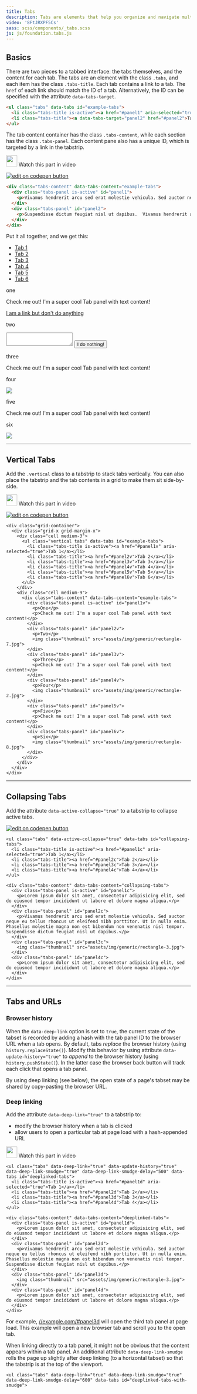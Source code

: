 ```yaml
---
title: Tabs
description: Tabs are elements that help you organize and navigate multiple documents in a single container. They can be used for switching between items in the container.
video: '8FtJRXPF5Cs'
sass: scss/components/_tabs.scss
js: js/foundation.tabs.js
---
```


## Basics

There are two pieces to a tabbed interface: the tabs themselves, and the content for each tab. The tabs are an element with the class `.tabs`, and each item has the class `.tabs-title`. Each tab contains a link to a tab. The `href` of each link should match the ID of a tab. Alternatively, the ID can be specified with the attribute `data-tabs-target`.

```html
<ul class="tabs" data-tabs id="example-tabs">
  <li class="tabs-title is-active"><a href="#panel1" aria-selected="true">Tab 1</a></li>
  <li class="tabs-title"><a data-tabs-target="panel2" href="#panel2">Tab 2</a></li>
</ul>
```

The tab content container has the class `.tabs-content`, while each section has the class `.tabs-panel`. Each content pane also has a unique ID, which is targeted by a link in the tabstrip.

<p>
  <a class="" data-open-video="0:50"><img src="{{root}}assets/img/icons/watch-video-icon.svg" class="video-icon" height="30" width="30" alt=""> Watch this part in video</a>
</p>

<div class="docs-codepen-container">
  <a class="codepen-logo-link" href="https://codepen.io/IamManchanda/pen/VbdGKj?editors=1000" target="_blank"><img src="{{root}}assets/img/logos/edit-in-browser.svg" class="" height="" width="" alt="edit on codepen button"></a>
</div>

```html
<div class="tabs-content" data-tabs-content="example-tabs">
  <div class="tabs-panel is-active" id="panel1">
    <p>Vivamus hendrerit arcu sed erat molestie vehicula. Sed auctor neque eu tellus rhoncus ut eleifend nibh porttitor. Ut in nulla enim. Phasellus molestie magna non est bibendum non venenatis nisl tempor. Suspendisse dictum feugiat nisl ut dapibus.</p>
  </div>
  <div class="tabs-panel" id="panel2">
    <p>Suspendisse dictum feugiat nisl ut dapibus.  Vivamus hendrerit arcu sed erat molestie vehicula. Ut in nulla enim. Phasellus molestie magna non est bibendum non venenatis nisl tempor.  Sed auctor neque eu tellus rhoncus ut eleifend nibh porttitor.</p>
  </div>
</div>
```

Put it all together, and we get this:

<ul class="tabs" data-tabs id="example-tabs">
  <li class="tabs-title is-active"><a href="#panel1" aria-selected="true">Tab 1</a></li>
  <li class="tabs-title"><a href="#panel2">Tab 2</a></li>
  <li class="tabs-title"><a href="#panel3">Tab 3</a></li>
  <li class="tabs-title"><a href="#panel4">Tab 4</a></li>
  <li class="tabs-title"><a href="#panel5">Tab 5</a></li>
  <li class="tabs-title"><a href="#panel6">Tab 6</a></li>
</ul>

<div class="tabs-content" data-tabs-content="example-tabs">
  <div class="tabs-panel is-active" id="panel1">
    <p>one</p>
    <p>Check me out! I'm a super cool Tab panel with text content!</p>
    <p><a href="#">I am a link but don't do anything</a></p>
  </div>
  <div class="tabs-panel" id="panel2">
    <p>two</p>
    <textarea></textarea>
    <button class="button">I do nothing!</button>
  </div>
  <div class="tabs-panel" id="panel3">
    <p>three</p>
    <p>Check me out! I'm a super cool Tab panel with text content!</p>
  </div>
  <div class="tabs-panel" id="panel4">
    <p>four</p>
    <img class="thumbnail" src="assets/img/generic/rectangle-2.jpg">
  </div>
  <div class="tabs-panel" id="panel5">
    <p>five</p>
    <p>Check me out! I'm a super cool Tab panel with text content!</p>
  </div>
  <div class="tabs-panel" id="panel6">
    <p>six</p>
    <img class="thumbnail" src="assets/img/generic/rectangle-8.jpg">
  </div>
</div>

---

## Vertical Tabs

Add the `.vertical` class to a tabstrip to stack tabs vertically. You can also place the tabstrip and the tab contents in a grid to make them sit side-by-side.

<p>
  <a class="" data-open-video="3:46"><img src="{{root}}assets/img/icons/watch-video-icon.svg" class="video-icon" height="30" width="30" alt=""> Watch this part in video</a>
</p>

<div class="docs-codepen-container">
  <a class="codepen-logo-link" href="https://codepen.io/IamManchanda/pen/eWKLdX?editors=1000" target="_blank"><img src="{{root}}assets/img/logos/edit-in-browser.svg" class="" height="" width="" alt="edit on codepen button"></a>
</div>

```html_example
<div class="grid-container">
  <div class="grid-x grid-margin-x">
    <div class="cell medium-3">
      <ul class="vertical tabs" data-tabs id="example-tabs">
        <li class="tabs-title is-active"><a href="#panel1v" aria-selected="true">Tab 1</a></li>
        <li class="tabs-title"><a href="#panel2v">Tab 2</a></li>
        <li class="tabs-title"><a href="#panel3v">Tab 3</a></li>
        <li class="tabs-title"><a href="#panel4v">Tab 4</a></li>
        <li class="tabs-title"><a href="#panel5v">Tab 5</a></li>
        <li class="tabs-title"><a href="#panel6v">Tab 6</a></li>
      </ul>
    </div>
    <div class="cell medium-9">
      <div class="tabs-content" data-tabs-content="example-tabs">
        <div class="tabs-panel is-active" id="panel1v">
          <p>One</p>
          <p>Check me out! I'm a super cool Tab panel with text content!</p>
        </div>
        <div class="tabs-panel" id="panel2v">
          <p>Two</p>
          <img class="thumbnail" src="assets/img/generic/rectangle-7.jpg">
        </div>
        <div class="tabs-panel" id="panel3v">
          <p>Three</p>
          <p>Check me out! I'm a super cool Tab panel with text content!</p>
        </div>
        <div class="tabs-panel" id="panel4v">
          <p>Four</p>
          <img class="thumbnail" src="assets/img/generic/rectangle-2.jpg">
        </div>
        <div class="tabs-panel" id="panel5v">
          <p>Five</p>
          <p>Check me out! I'm a super cool Tab panel with text content!</p>
        </div>
        <div class="tabs-panel" id="panel6v">
          <p>Six</p>
          <img class="thumbnail" src="assets/img/generic/rectangle-8.jpg">
        </div>
      </div>
    </div>
  </div>
</div>
```

---

## Collapsing Tabs

Add the attribute `data-active-collapse="true"` to a tabstrip to collapse active tabs.

<div class="docs-codepen-container">
  <a class="codepen-logo-link" href="https://codepen.io/IamManchanda/pen/LyrJQZ?editors=1000" target="_blank"><img src="{{root}}assets/img/logos/edit-in-browser.svg" class="" height="" width="" alt="edit on codepen button"></a>
</div>

```html_example
<ul class="tabs" data-active-collapse="true" data-tabs id="collapsing-tabs">
  <li class="tabs-title is-active"><a href="#panel1c" aria-selected="true">Tab 1</a></li>
  <li class="tabs-title"><a href="#panel2c">Tab 2</a></li>
  <li class="tabs-title"><a href="#panel3c">Tab 3</a></li>
  <li class="tabs-title"><a href="#panel4c">Tab 4</a></li>
</ul>

<div class="tabs-content" data-tabs-content="collapsing-tabs">
  <div class="tabs-panel is-active" id="panel1c">
    <p>Lorem ipsum dolor sit amet, consectetur adipisicing elit, sed do eiusmod tempor incididunt ut labore et dolore magna aliqua.</p>
  </div>
  <div class="tabs-panel" id="panel2c">
    <p>Vivamus hendrerit arcu sed erat molestie vehicula. Sed auctor neque eu tellus rhoncus ut eleifend nibh porttitor. Ut in nulla enim. Phasellus molestie magna non est bibendum non venenatis nisl tempor. Suspendisse dictum feugiat nisl ut dapibus.</p>
  </div>
  <div class="tabs-panel" id="panel3c">
    <img class="thumbnail" src="assets/img/generic/rectangle-3.jpg">
  </div>
  <div class="tabs-panel" id="panel4c">
    <p>Lorem ipsum dolor sit amet, consectetur adipisicing elit, sed do eiusmod tempor incididunt ut labore et dolore magna aliqua.</p>
  </div>
</div>
```

---

## Tabs and URLs

### Browser history

When the `data-deep-link` option is set to `true`, the current state of the tabset is recorded by adding a hash with the tab panel ID to the browser URL when a tab opens. By default, tabs *replace* the browser history (using `history.replaceState()`). Modify this behavior by using attribute `data-update-history="true"` to *append* to the browser history (using `history.pushState()`). In the latter case the browser back button will track each click that opens a tab panel.

By using deep linking (see below), the open state of a page's tabset may be shared by copy-pasting the browser URL.

### Deep linking

Add the attribute `data-deep-link="true"` to a tabstrip to:
- modify the browser history when a tab is clicked
- allow users to open a particular tab at page load with a hash-appended URL

<p>
  <a class="" data-open-video="5:14"><img src="{{root}}assets/img/icons/watch-video-icon.svg" class="video-icon" height="30" width="30" alt=""> Watch this part in video</a>
</p>

```html_example
<ul class="tabs" data-deep-link="true" data-update-history="true" data-deep-link-smudge="true" data-deep-link-smudge-delay="500" data-tabs id="deeplinked-tabs">
  <li class="tabs-title is-active"><a href="#panel1d" aria-selected="true">Tab 1</a></li>
  <li class="tabs-title"><a href="#panel2d">Tab 2</a></li>
  <li class="tabs-title"><a href="#panel3d">Tab 3</a></li>
  <li class="tabs-title"><a href="#panel4d">Tab 4</a></li>
</ul>

<div class="tabs-content" data-tabs-content="deeplinked-tabs">
  <div class="tabs-panel is-active" id="panel1d">
    <p>Lorem ipsum dolor sit amet, consectetur adipisicing elit, sed do eiusmod tempor incididunt ut labore et dolore magna aliqua.</p>
  </div>
  <div class="tabs-panel" id="panel2d">
    <p>Vivamus hendrerit arcu sed erat molestie vehicula. Sed auctor neque eu tellus rhoncus ut eleifend nibh porttitor. Ut in nulla enim. Phasellus molestie magna non est bibendum non venenatis nisl tempor. Suspendisse dictum feugiat nisl ut dapibus.</p>
  </div>
  <div class="tabs-panel" id="panel3d">
    <img class="thumbnail" src="assets/img/generic/rectangle-3.jpg">
  </div>
  <div class="tabs-panel" id="panel4d">
    <p>Lorem ipsum dolor sit amet, consectetur adipisicing elit, sed do eiusmod tempor incididunt ut labore et dolore magna aliqua.</p>
  </div>
</div>
```

For example, <a target="_blank" href="#panel3d">//example.com/#panel3d</a> will open the third tab panel at page load. This example will open a new browser tab and scroll you to the open tab.

When linking directly to a tab panel, it might not be obvious that the content appears within a tab panel. An additional attribute `data-deep-link-smudge` rolls the page up slightly after deep linking (to a horizontal tabset) so that the tabstrip is at the top of the viewport.

```html_example
<ul class="tabs" data-deep-link="true" data-deep-link-smudge="true" data-deep-link-smudge-delay="600" data-tabs id="deeplinked-tabs-with-smudge">
```
